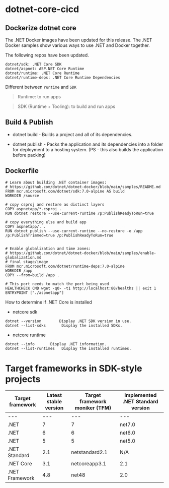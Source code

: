 # dotnet-core-cicd

## Dockerize dotnet core

The .NET Docker images have been updated for this release. The .NET Docker samples show various ways to use .NET and Docker together.

The following repos have been updated.

    dotnet/sdk: .NET Core SDK
    dotnet/aspnet: ASP.NET Core Runtime
    dotnet/runtime: .NET Core Runtime
    dotnet/runtime-deps: .NET Core Runtime Dependencies

Different between `runtime` and `SDK`
> Runtime: to run apps

> SDK (Runtime + Tooling): to build and run apps

## Build & Publish 
- dotnet build - Builds a project and all of its dependencies.

- dotnet publish - Packs the application and its dependencies into a folder for deployment to a hosting system. (PS - this also builds the application before packing)

## Dockerfile
```
# Learn about building .NET container images:
# https://github.com/dotnet/dotnet-docker/blob/main/samples/README.md
FROM mcr.microsoft.com/dotnet/sdk:7.0-alpine AS build
WORKDIR /source

# copy csproj and restore as distinct layers
COPY aspnetapp/*.csproj .
RUN dotnet restore --use-current-runtime /p:PublishReadyToRun=true

# copy everything else and build app
COPY aspnetapp/. .
RUN dotnet publish --use-current-runtime --no-restore -o /app /p:PublishTrimmed=true /p:PublishReadyToRun=true


# Enable globalization and time zones:
# https://github.com/dotnet/dotnet-docker/blob/main/samples/enable-globalization.md
# final stage/image
FROM mcr.microsoft.com/dotnet/runtime-deps:7.0-alpine
WORKDIR /app
COPY --from=build /app .

# This port needs to match the port being used
HEALTHCHECK CMD wget -qO- -t1 http://localhost:80/healthz || exit 1
ENTRYPOINT ["./aspnetapp"]
```
How to determine if .NET Core is installed
- netcore sdk
```
dotnet --version        Display .NET SDK version in use.
dotnet --list-sdks       Display the installed SDKs.
```
- netcore runtime
```
dotnet --info       Display .NET information.
dotnet --list-runtimes   Display the installed runtimes.
```
# Target frameworks in SDK-style projects
Target framework | Latest stable version | Target framework moniker (TFM) | Implemented .NET Standard version 
--- | --- | --- | --- 
--- | --- | --- | --- 
.NET |7 |7 	|net7.0 |2.1
.NET |6 |6 |net6.0 |2.1
.NET |5 |5 |net5.0 |2.1
.NET Standard |2.1 |netstandard2.1 |N/A
.NET Core |3.1 |netcoreapp3.1 |2.1
.NET Framework |4.8 |net48 |2.0

